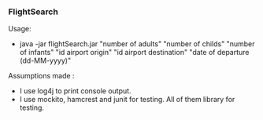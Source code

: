 ### FlightSearch

Usage:
- java -jar flightSearch.jar 
    "number of adults"
    "number of childs"
    "number of infants"
    "id airport origin"
    "id airport destination"
    "date of departure (dd-MM-yyyy)"

Assumptions made :

- I use log4j to print console output.
- I use mockito, hamcrest and junit for testing. All of them library for testing.
 
 